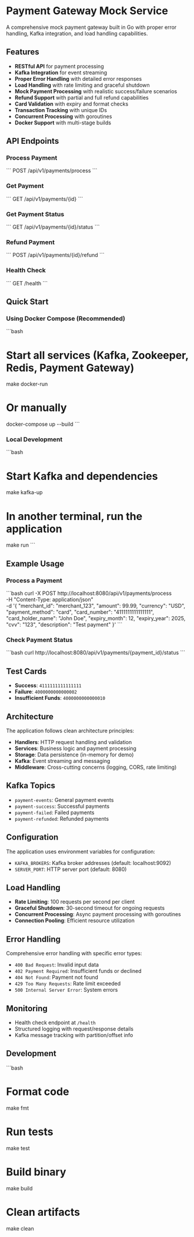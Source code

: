 # Payment Gateway Mock Service

A comprehensive mock payment gateway built in Go with proper error handling, Kafka integration, and load handling capabilities.

## Features

- **RESTful API** for payment processing
- **Kafka Integration** for event streaming
- **Proper Error Handling** with detailed error responses
- **Load Handling** with rate limiting and graceful shutdown
- **Mock Payment Processing** with realistic success/failure scenarios
- **Refund Support** with partial and full refund capabilities
- **Card Validation** with expiry and format checks
- **Transaction Tracking** with unique IDs
- **Concurrent Processing** with goroutines
- **Docker Support** with multi-stage builds

## API Endpoints

### Process Payment
\`\`\`
POST /api/v1/payments/process
\`\`\`

### Get Payment
\`\`\`
GET /api/v1/payments/{id}
\`\`\`

### Get Payment Status
\`\`\`
GET /api/v1/payments/{id}/status
\`\`\`

### Refund Payment
\`\`\`
POST /api/v1/payments/{id}/refund
\`\`\`

### Health Check
\`\`\`
GET /health
\`\`\`

## Quick Start

### Using Docker Compose (Recommended)
\`\`\`bash
# Start all services (Kafka, Zookeeper, Redis, Payment Gateway)
make docker-run

# Or manually
docker-compose up --build
\`\`\`

### Local Development
\`\`\`bash
# Start Kafka and dependencies
make kafka-up

# In another terminal, run the application
make run
\`\`\`

## Example Usage

### Process a Payment
\`\`\`bash
curl -X POST http://localhost:8080/api/v1/payments/process \
  -H "Content-Type: application/json" \
  -d '{
    "merchant_id": "merchant_123",
    "amount": 99.99,
    "currency": "USD",
    "payment_method": "card",
    "card_number": "4111111111111111",
    "card_holder_name": "John Doe",
    "expiry_month": 12,
    "expiry_year": 2025,
    "cvv": "123",
    "description": "Test payment"
  }'
\`\`\`

### Check Payment Status
\`\`\`bash
curl http://localhost:8080/api/v1/payments/{payment_id}/status
\`\`\`

## Test Cards

- **Success**: `4111111111111111`
- **Failure**: `4000000000000002`
- **Insufficient Funds**: `4000000000000010`

## Architecture

The application follows clean architecture principles:

- **Handlers**: HTTP request handling and validation
- **Services**: Business logic and payment processing
- **Storage**: Data persistence (in-memory for demo)
- **Kafka**: Event streaming and messaging
- **Middleware**: Cross-cutting concerns (logging, CORS, rate limiting)

## Kafka Topics

- `payment-events`: General payment events
- `payment-success`: Successful payments
- `payment-failed`: Failed payments
- `payment-refunded`: Refunded payments

## Configuration

The application uses environment variables for configuration:

- `KAFKA_BROKERS`: Kafka broker addresses (default: localhost:9092)
- `SERVER_PORT`: HTTP server port (default: 8080)

## Load Handling

- **Rate Limiting**: 100 requests per second per client
- **Graceful Shutdown**: 30-second timeout for ongoing requests
- **Concurrent Processing**: Async payment processing with goroutines
- **Connection Pooling**: Efficient resource utilization

## Error Handling

Comprehensive error handling with specific error types:

- `400 Bad Request`: Invalid input data
- `402 Payment Required`: Insufficient funds or declined
- `404 Not Found`: Payment not found
- `429 Too Many Requests`: Rate limit exceeded
- `500 Internal Server Error`: System errors

## Monitoring

- Health check endpoint at `/health`
- Structured logging with request/response details
- Kafka message tracking with partition/offset info

## Development

\`\`\`bash
# Format code
make fmt

# Run tests
make test

# Build binary
make build

# Clean artifacts
make clean
